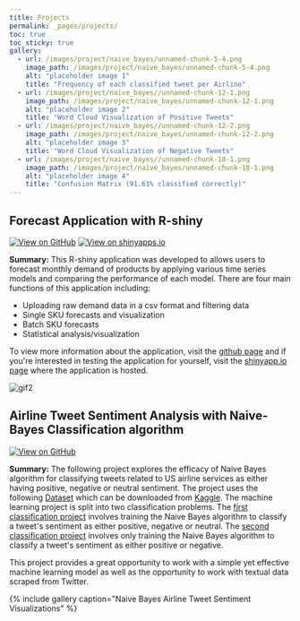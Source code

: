```yaml
---
title: Projects
permalink: _pages/projects/
toc: true
toc_sticky: true
gallery: 
  - url: /images/project/naive_bayes/unnamed-chunk-5-4.png 
    image_path: /images/project/naive_bayes/unnamed-chunk-5-4.png
    alt: "placeholder image 1"
    title: "Frequency of each classified tweet per Airline"
  - url: /images/project/naive_bayes//unnamed-chunk-12-1.png 
    image_path: /images/project/naive_bayes/unnamed-chunk-12-1.png
    alt: "placeholder image 2"
    title: "Word Cloud Visualization of Positive Tweets"
  - url: /images/project/naive_bayes//unnamed-chunk-12-2.png 
    image_path: /images/project/naive_bayes/unnamed-chunk-12-2.png
    alt: "placeholder image 3"
    title: "Word Cloud Visualization of Negative Tweets"
  - url: /images/project/naive_bayes//unnamed-chunk-18-1.png 
    image_path: /images/project/naive_bayes/unnamed-chunk-18-1.png
    alt: "placeholder image 4"
    title: "Confusion Matrix (91.61% classified correctly)"
---
```


## **Forecast Application with R-shiny**
[![View on GitHub](https://img.shields.io/badge/GitHub-View_on_GitHub-blue?logo=GitHub)](https://github.com/mlombera94/forecast_R-shiny) [![View on shinyapps.io](https://img.shields.io/badge/shinyapps.io-View_on_shinyapps.io-276DC3?logo=R)](https://mlombera.shinyapps.io/forecast_r-shiny/)

 **Summary:**
This R-shiny application was developed to allows users to forecast monthly demand of products by applying various time series models and comparing the performance of each model. There are four main functions of this application including:
- Uploading raw demand data in a csv format and filtering data
- Single SKU forecasts and visualization
- Batch SKU forecasts
- Statistical analysis/visualization

To view more information about the application, visit the [github page](https://github.com/mlombera94/forecast_R-shiny) and if you're interested in testing the application for yourself, visit the [shinyapp.io page](https://mlombera.shinyapps.io/forecast_r-shiny/) where the application is hosted. 

![gif2](https://user-images.githubusercontent.com/20471627/66339136-5872de80-e8f7-11e9-9f05-650156aff007.gif)

## **Airline Tweet Sentiment Analysis with Naive-Bayes Classification algorithm**
[![View on GitHub](https://img.shields.io/badge/GitHub-View_on_GitHub-blue?logo=GitHub)](https://github.com/mlombera94/airline_sentiment)

**Summary:**
The following project explores the efficacy of Naive Bayes algorithm for classifying tweets related to US airline services as either having positive, negative or neutral sentiment. The project uses the following <a href="https://raw.githubusercontent.com/mlombera94/airline_sentiment/master/Tweets.csv" target="_blank">Dataset</a> which can be downloaded from <a href="https://www.kaggle.com/crowdflower/twitter-airline-sentiment" target="_blank">Kaggle</a>. The machine learning project is split into two classification problems. The <a href="https://github.com/mlombera94/airline_sentiment/blob/master/NB_Classification__Pos%2C_Neg%2C_Nue_.md" target="_blank">first classification project</a> involves training the Naive Bayes algorithm to classify a tweet's sentiment as either positive, negative or neutral. The <a href="https://github.com/mlombera94/airline_sentiment/blob/master/NB_Classification_Binary__Pos%2C_Neg_.md" target="_blank">second classification project</a> involves only training the Naive Bayes algorithm to classify a tweet's sentiment as either positive or negative.
 
This project provides a great opportunity to work with a simple yet effective machine learning model as well as the opportunity to work with textual data scraped from Twitter. 

{% include gallery caption="Naive Bayes Airline Tweet Sentiment Visualizations" %}
